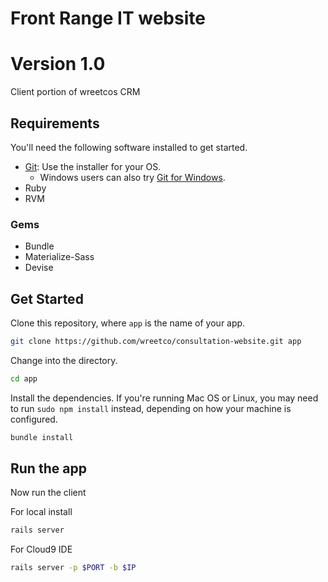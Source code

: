 # Front Range IT website
# Version 1.0

Client portion of wreetcos CRM

## Requirements

You'll need the following software installed to get started.

  - [Git](http://git-scm.com/downloads): Use the installer for your OS.
    - Windows users can also try [Git for Windows](http://git-for-windows.github.io/).
  - Ruby
  - RVM
  
### Gems
* Bundle
* Materialize-Sass
* Devise

## Get Started

Clone this repository, where `app` is the name of your app.

```bash
git clone https://github.com/wreetco/consultation-website.git app
```

Change into the directory.

```bash
cd app
```

Install the dependencies. If you're running Mac OS or Linux, you may need to run `sudo npm install` instead, depending on how your machine is 
configured.

```bash
bundle install
```

## Run the app

Now run the client

For local install
```bash
rails server
```
For Cloud9 IDE
```bash
rails server -p $PORT -b $IP
```
